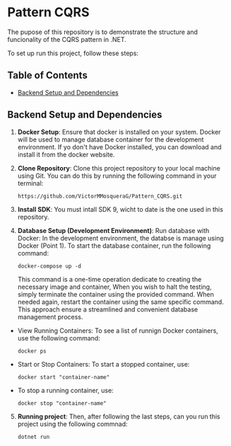 # Pattern CQRS

The pupose of this repository is to demonstrate the structure and funcionality of the CQRS pattern in .NET.

To set up run this project, follow these steps:

## Table of Contents
- [Backend Setup and Dependencies](#backend-setup-and-dependencies)

## Backend Setup and Dependencies
1. **Docker Setup**: Ensure that docker is installed on your system. Docker will be used to manage database container for the development environment. If yo don't have Docker installed, you can download and install it from the docker website.

2. **Clone Repository**: Clone this project repository to your local machine using Git. You can do this by running the following command in your terminal:

    ```
    https://github.com/VictorMMosqueraG/Pattern_CQRS.git
    ```
3. **Install SDK**: You must intall SDK 9, wicht to date is the one used in this repository.

4. **Database Setup (Development Environment)**: Run database with Docker: In the development environment, the databse is manage using Docker (Point 1). To start the database container, run the following command:

    ```
    docker-compose up -d
    ```

    This command is a one-time operation dedicate to creating the necessary image and container, When you wish to halt the testing, simply terminate the container using the provided command. When needed again, restart the container using the same specific command. This approach ensure a streamlined and convenient database management process.

- View Running Containers: To see a list of runnign Docker containers, use the following command:

    ```
    docker ps
    ```

- Start or Stop Containers: To start a stopped container, use:

    ```
    docker start "container-name"
    ```

- To stop a running container, use:

    ```
    docker stop "container-name"
    ```

5. **Running project**: Then, after following the last steps, can you run this project using the following commnad:

    ```
    dotnet run
    ```
